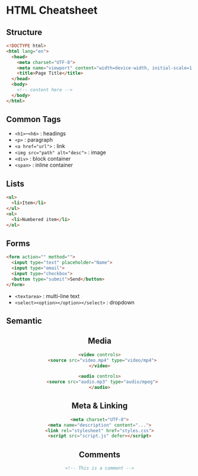 # HTML Cheatsheet

## Structure
``` html
<!DOCTYPE html>
<html lang="en">
  <head>
    <meta charset="UTF-8">
    <meta name="viewport" content="width=device-width, initial-scale=1.0">
    <title>Page Title</title>
  </head>
  <body>
    <!-- content here -->
  </body>
</html>
```

## Common Tags
- `<h1>`–`<h6>` : headings
- `<p>` : paragraph
- `<a href="url">` : link
- `<img src="path" alt="desc">` : image
- `<div>` : block container  
- `<span>` : inline container

## Lists
```html
<ul>
  <li>Item</li>
</ul>
<ol>
  <li>Numbered item</li>
</ol>
```

## Forms
```html
<form action="" method="">
  <input type="text" placeholder="Name">
  <input type="email">
  <input type="checkbox">
  <button type="submit">Send</button>
</form>
```
- `<textarea>` : multi-line text
- `<select><option></option></select>` : dropdown

## Semantic
<header> <nav> <main> <section> <article> <aside> <footer>

## Media
```html
<video controls>
  <source src="video.mp4" type="video/mp4">
</video>

<audio controls>
  <source src="audio.mp3" type="audio/mpeg">
</audio>
```

## Meta & Linking
```html
<meta charset="UTF-8">
<meta name="description" content="...">
<link rel="stylesheet" href="styles.css">
<script src="script.js" defer></script>
```

## Comments
```html
<!-- This is a comment -->
```
